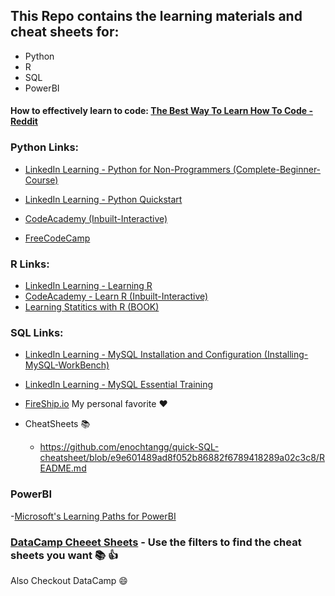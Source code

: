 ## This Repo contains the learning materials and cheat sheets for:
 - Python
 - R
 - SQL
 - PowerBI


#### How to effectively learn to code: [The Best Way To Learn How To Code - Reddit](https://www.reddit.com/r/learnprogramming/comments/5zc24o/the_best_way_to_learn_how_to_code/) 




### Python Links:
 - [LinkedIn Learning - Python for Non-Programmers (Complete-Beginner-Course)](https://www.linkedin.com/learning/python-for-non-programmers)
 - [LinkedIn Learning - Python Quickstart](https://www.linkedin.com/learning/python-quick-start)

 - [CodeAcademy (Inbuilt-Interactive)](https://www.codecademy.com/learn/learn-python-3)
 - [FreeCodeCamp](https://www.freecodecamp.org/news/python-programming-course/)





### R Links:
 - [LinkedIn Learning - Learning R](https://www.linkedin.com/learning/learning-r-18748884)
 - [CodeAcademy - Learn R (Inbuilt-Interactive)](https://www.codecademy.com/learn/learn-r)
 - [Learning Statitics with R (BOOK)](https://learningstatisticswithr.com/book/)


### SQL Links:
 - [LinkedIn Learning - MySQL Installation and Configuration (Installing-MySQL-WorkBench)](https://www.linkedin.com/learning/mysql-installation-and-configuration)
 - [LinkedIn Learning - MySQL Essential Training](https://www.linkedin.com/learning/mysql-essential-training-2)

 - [FireShip.io](https://youtu.be/Cz3WcZLRaWc) My personal favorite :heart: 


 - CheatSheets :books:
     - https://github.com/enochtangg/quick-SQL-cheatsheet/blob/e9e601489ad8f052b86882f6789418289a02c3c8/README.md

### PowerBI
 -[Microsoft's Learning Paths for PowerBI](https://learn.microsoft.com/en-us/training/browse/?products=power-bi&resource_type=learning%20path)


### [DataCamp Cheeet Sheets](https://www.datacamp.com/resources) - Use the filters to find the cheat sheets you want :books: :thumbsup:


Also Checkout DataCamp :smile: 

